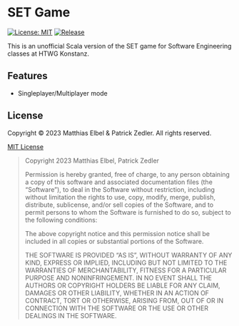 # SET Game

[![License: MIT](https://img.shields.io/badge/License-MIT-blue.svg)](https://opensource.org/license/mit/)  [![Release](https://img.shields.io/github/v/release/patzly/set-game-scala?label=Release)](https://github.com/patzly/set-game-scala/releases)

This is an unofficial Scala version of the SET game for Software Engineering classes at HTWG Konstanz.

## Features

* Singleplayer/Multiplayer mode

## License

Copyright &copy; 2023 Matthias Elbel & Patrick Zedler. All rights reserved.

[MIT License](http://www.apache.org/licenses/LICENSE-2.0)

> Copyright 2023 Matthias Elbel, Patrick Zedler
>
> Permission is hereby granted, free of charge, to any person obtaining a copy of this software and associated documentation files (the “Software”), to deal in the Software without restriction, including without limitation the rights to use, copy, modify, merge, publish, distribute, sublicense, and/or sell copies of the Software, and to permit persons to whom the Software is furnished to do so, subject to the following conditions:
>
> The above copyright notice and this permission notice shall be included in all copies or substantial portions of the Software.
>
> THE SOFTWARE IS PROVIDED “AS IS”, WITHOUT WARRANTY OF ANY KIND, EXPRESS OR IMPLIED, INCLUDING BUT NOT LIMITED TO THE WARRANTIES OF MERCHANTABILITY, FITNESS FOR A PARTICULAR PURPOSE AND NONINFRINGEMENT. IN NO EVENT SHALL THE AUTHORS OR COPYRIGHT HOLDERS BE LIABLE FOR ANY CLAIM, DAMAGES OR OTHER LIABILITY, WHETHER IN AN ACTION OF CONTRACT, TORT OR OTHERWISE, ARISING FROM, OUT OF OR IN CONNECTION WITH THE SOFTWARE OR THE USE OR OTHER DEALINGS IN THE SOFTWARE.